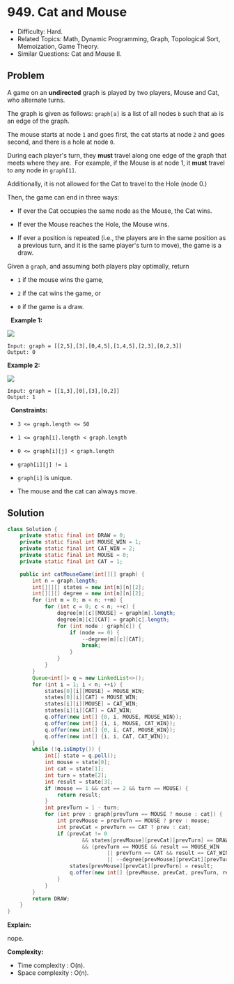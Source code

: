 # 949. Cat and Mouse

- Difficulty: Hard.
- Related Topics: Math, Dynamic Programming, Graph, Topological Sort, Memoization, Game Theory.
- Similar Questions: Cat and Mouse II.

## Problem

A game on an **undirected** graph is played by two players, Mouse and Cat, who alternate turns.

The graph is given as follows: ```graph[a]``` is a list of all nodes ```b``` such that ```ab``` is an edge of the graph.

The mouse starts at node ```1``` and goes first, the cat starts at node ```2``` and goes second, and there is a hole at node ```0```.

During each player's turn, they **must** travel along one edge of the graph that meets where they are.  For example, if the Mouse is at node 1, it **must** travel to any node in ```graph[1]```.

Additionally, it is not allowed for the Cat to travel to the Hole (node 0.)

Then, the game can end in three ways:


	
- If ever the Cat occupies the same node as the Mouse, the Cat wins.
	
- If ever the Mouse reaches the Hole, the Mouse wins.
	
- If ever a position is repeated (i.e., the players are in the same position as a previous turn, and it is the same player's turn to move), the game is a draw.


Given a ```graph```, and assuming both players play optimally, return


	
- ```1``` if the mouse wins the game,
	
- ```2``` if the cat wins the game, or
	
- ```0``` if the game is a draw.


 
**Example 1:**

![](https://assets.leetcode.com/uploads/2020/11/17/cat1.jpg)

```
Input: graph = [[2,5],[3],[0,4,5],[1,4,5],[2,3],[0,2,3]]
Output: 0
```

**Example 2:**

![](https://assets.leetcode.com/uploads/2020/11/17/cat2.jpg)

```
Input: graph = [[1,3],[0],[3],[0,2]]
Output: 1
```

 
**Constraints:**


	
- ```3 <= graph.length <= 50```
	
- ```1 <= graph[i].length < graph.length```
	
- ```0 <= graph[i][j] < graph.length```
	
- ```graph[i][j] != i```
	
- ```graph[i]``` is unique.
	
- The mouse and the cat can always move. 



## Solution

```java
class Solution {
    private static final int DRAW = 0;
    private static final int MOUSE_WIN = 1;
    private static final int CAT_WIN = 2;
    private static final int MOUSE = 0;
    private static final int CAT = 1;

    public int catMouseGame(int[][] graph) {
        int n = graph.length;
        int[][][] states = new int[n][n][2];
        int[][][] degree = new int[n][n][2];
        for (int m = 0; m < n; ++m) {
            for (int c = 0; c < n; ++c) {
                degree[m][c][MOUSE] = graph[m].length;
                degree[m][c][CAT] = graph[c].length;
                for (int node : graph[c]) {
                    if (node == 0) {
                        --degree[m][c][CAT];
                        break;
                    }
                }
            }
        }
        Queue<int[]> q = new LinkedList<>();
        for (int i = 1; i < n; ++i) {
            states[0][i][MOUSE] = MOUSE_WIN;
            states[0][i][CAT] = MOUSE_WIN;
            states[i][i][MOUSE] = CAT_WIN;
            states[i][i][CAT] = CAT_WIN;
            q.offer(new int[] {0, i, MOUSE, MOUSE_WIN});
            q.offer(new int[] {i, i, MOUSE, CAT_WIN});
            q.offer(new int[] {0, i, CAT, MOUSE_WIN});
            q.offer(new int[] {i, i, CAT, CAT_WIN});
        }
        while (!q.isEmpty()) {
            int[] state = q.poll();
            int mouse = state[0];
            int cat = state[1];
            int turn = state[2];
            int result = state[3];
            if (mouse == 1 && cat == 2 && turn == MOUSE) {
                return result;
            }
            int prevTurn = 1 - turn;
            for (int prev : graph[prevTurn == MOUSE ? mouse : cat]) {
                int prevMouse = prevTurn == MOUSE ? prev : mouse;
                int prevCat = prevTurn == CAT ? prev : cat;
                if (prevCat != 0
                        && states[prevMouse][prevCat][prevTurn] == DRAW
                        && (prevTurn == MOUSE && result == MOUSE_WIN
                                || prevTurn == CAT && result == CAT_WIN
                                || --degree[prevMouse][prevCat][prevTurn] == 0)) {
                    states[prevMouse][prevCat][prevTurn] = result;
                    q.offer(new int[] {prevMouse, prevCat, prevTurn, result});
                }
            }
        }
        return DRAW;
    }
}
```

**Explain:**

nope.

**Complexity:**

* Time complexity : O(n).
* Space complexity : O(n).
